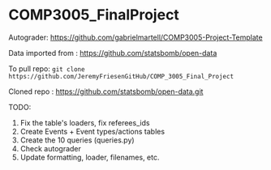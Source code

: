 # COMP3005_FinalProject

Autograder: https://github.com/gabrielmartell/COMP3005-Project-Template

Data imported from : https://github.com/statsbomb/open-data

To pull repo: `git clone https://github.com/JeremyFriesenGitHub/COMP_3005_Final_Project`

Cloned repo : https://github.com/statsbomb/open-data.git 


TODO: 
1. Fix the table's loaders, fix referees_ids
1. Create Events + Event types/actions tables
2. Create the 10 queries (queries.py)
3. Check autograder
4. Update formatting, loader, filenames, etc.
